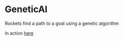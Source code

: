 # GeneticAI
Rockets find a path to a goal using a genetic algorithm

In action [here](https://web.fe.up.pt/~up201506203/GeneticAI/)
